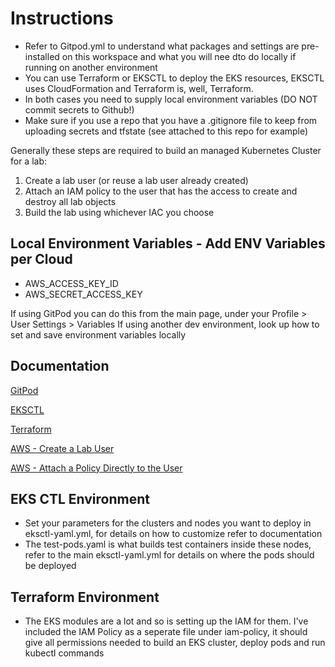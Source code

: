 # Instructions
- Refer to Gitpod.yml to understand what packages and settings are pre-installed on this workspace and what you will nee dto do locally if running on another environment
- You can use Terraform or EKSCTL to deploy the EKS resources, EKSCTL uses CloudFormation and Terraform is, well, Terraform. 
- In both cases you need to supply local environment variables (DO NOT commit secrets to Github!)
- Make sure if you use a repo that you have a .gitignore file to keep from uploading secrets and tfstate (see attached to this repo for example)

Generally these steps are required to build an managed Kubernetes Cluster for a lab:
1. Create a lab user (or reuse a lab user already created)
2. Attach an IAM policy to the user that has the access to create and destroy all lab objects
3. Build the lab using whichever IAC you choose


## Local Environment Variables - Add ENV Variables per Cloud
- AWS_ACCESS_KEY_ID
- AWS_SECRET_ACCESS_KEY

If using GitPod you can do this from the main page, under your Profile > User Settings > Variables
If using another dev environment, look up how to set and save environment variables locally

## Documentation
[GitPod](https://gitpod.io)

[EKSCTL](https://eksctl.io)

[Terraform](https://registry.terraform.io/providers/hashicorp/aws/latest/docs/resources/eks_cluster)

[AWS - Create a Lab User](https://docs.aws.amazon.com/IAM/latest/UserGuide/id_users_create.html)

[AWS - Attach a Policy Directly to the User](https://docs.aws.amazon.com/IAM/latest/UserGuide/id_users_change-permissions.html)


## EKS CTL Environment
- Set your parameters for the clusters and nodes you want to deploy in eksctl-yaml.yml, for details on how to customize refer to documentation
- The test-pods.yaml is what builds test containers inside these nodes, refer to the main eksctl-yaml.yml for details on where the pods should be deployed


## Terraform Environment
- The EKS modules are a lot and so is setting up the IAM for them. I've included the IAM Policy as a seperate file under iam-policy, it should give all permissions needed to build an EKS cluster, deploy pods and run kubectl commands



